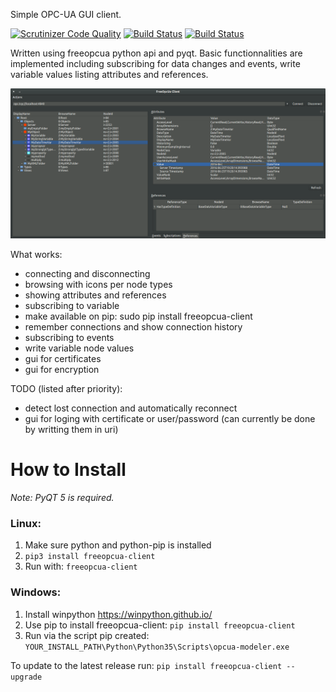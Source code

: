 Simple OPC-UA GUI client.

[![Scrutinizer Code Quality](https://scrutinizer-ci.com/g/FreeOpcUa/opcua-client-gui/badges/quality-score.png?b=master)](https://scrutinizer-ci.com/g/FreeOpcUa/opcua-client-gui/?branch=master)
[![Build Status](https://travis-ci.org/FreeOpcUa/opcua-client-gui.svg?branch=master)](https://travis-ci.org/FreeOpcUa/opcua-client-gui)
[![Build Status](https://travis-ci.org/FreeOpcUa/opcua-widgets.svg?branch=master)](https://travis-ci.org/FreeOpcUa/opcua-widgets)

Written using freeopcua python api and pyqt. Basic functionnalities are implemented including subscribing for data changes and events, write variable values listing attributes and references.


![Screenshot](/screenshot.png?raw=true "Screenshot")

What works:
* connecting and disconnecting
* browsing with icons per node types
* showing attributes and references
* subscribing to variable
* make available on pip: sudo pip install freeopcua-client
* remember connections and show connection history
* subscribing to events
* write variable node values
* gui for certificates
* gui for encryption 

TODO (listed after priority):

* detect lost connection and automatically reconnect 
* gui for loging with certificate or user/password (can currently be done by writting them in uri)

# How to Install  

*Note: PyQT 5 is required.*

### Linux:

1. Make sure python and python-pip is installed  
2. `pip3 install freeopcua-client`  
4. Run with: `freeopcua-client`  
  
### Windows:  

1. Install winpython https://winpython.github.io/  
3. Use pip to install freeopcua-client: `pip install freeopcua-client`  
4. Run via the script pip created: `YOUR_INSTALL_PATH\Python\Python35\Scripts\opcua-modeler.exe`  

To update to the latest release run: `pip install freeopcua-client --upgrade`


